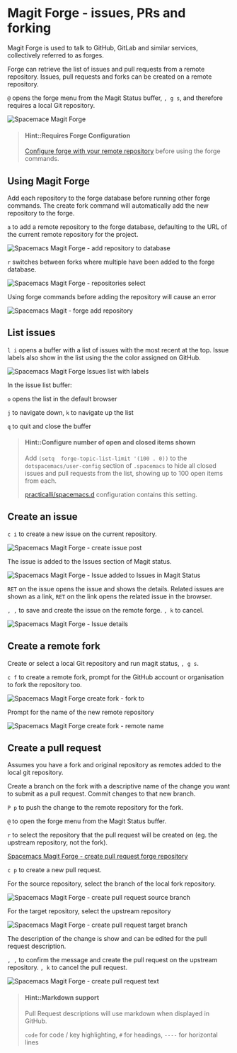 # Magit Forge - issues, PRs and forking
Magit Forge is used to talk to GitHub, GitLab and similar services, collectively referred to as forges.

Forge can retrieve the list of issues and pull requests from a remote repository. Issues, pull requests and forks can be created on a remote repository.

`@` opens the forge menu from the Magit Status buffer, `, g s`, and therefore requires a local Git repository.

![Spacemace Magit Forge](/images/spacmacs-magit-forge-menu.png)

> #### Hint::Requires Forge Configuration
> [Configure forge with your remote repository](/source-control/forge-configuration.md) before using the forge commands.


## Using Magit Forge
Add each repository to the forge database before running other forge commands.  The create fork command will automatically add the new repository to the forge.

`a` to add a remote repository to the forge database, defaulting to the URL of the current remote repository for the project.

![Spacemacs Magit Forge - add repository to database](/images/spacemacs-magit-forge-add-repository-name.png)

`r` switches between forks where multiple have been added to the forge database.

![Spacemacs Magit Forge - repositories select](/images/spacemacs-magit-forge-repository-selection.png)

Using forge commands before adding the repository will cause an error

![Spacemacs Magit - forge add repository](/images/spacemacs-magit-forge-require-forge-add-repository.png)


## List issues
`l i` opens a buffer with a list of issues with the most recent at the top.  Issue labels also show in the list using the the color assigned on GitHub.

![Spacemacs Magit Forge Issues list with labels](/images/spacemacs-magit-forge-issues-status.png)

In the issue list buffer:

`o` opens the list in the default browser

`j` to navigate down, `k` to navigate up the list

`q` to quit and close the buffer

> #### Hint::Configure number of open and closed items shown
> Add  `(setq  forge-topic-list-limit '(100 . 0))` to the `dotspacemacs/user-config` section of `.spacemacs` to hide all closed issues and pull requests from the list, showing up to 100 open items from each.
>
> [practicalli/spacemacs.d](https://github.com/practicalli/spacemacs.d/) configuration contains this setting.


## Create an issue
`c i` to create a new issue on the current repository.

![Spacemacs Magit Forge - create issue post](/images/spacemacs-magit-forge-create-issue-post.png)

The issue is added to the Issues section of Magit status.

![Spacemacs Magit Forge - Issue added to Issues in Magit Status](/images/spacemacs-magit-forge-issues-status-list.png)

`RET` on the issue opens the issue and shows the details.  Related issues are shown as a link, `RET` on the link opens the related issue in the browser.

`, ,` to save and create the issue on the remote forge.  `, k` to cancel.

![Spacemacs Magit Forge - Issue details](/images/spacemacs-magit-forge-issue-details.png)

## Create a remote fork
Create or select a local Git repository and run magit status, `, g s`.

`c f` to create a remote fork, prompt for the GitHub account or organisation to fork the repository too.

![Spacemacs Magit Forge create fork - fork to](/images/spacemacs-magit-forge-create-fork-to.png)

Prompt for the name of the new remote repository

![Spacemacs Magit Forge create fork - remote name](/images/spacemacs-magit-forge-create-fork-remote-name.png)


## Create a pull request
Assumes you have a fork and original repository as remotes added to the local git repository.

Create a branch on the fork with a descriptive name of the change you want to submit as a pull request.  Commit changes to that new branch.

`P p` to push the change to the remote repository for the fork.

`@` to open the forge menu from the Magit Status buffer.

`r` to select the repository that the pull request will be created on (eg. the upstream repository, not the fork).

[Spacemacs Magit Forge - create pull request forge repository](/images/spacemacs-magit-forge-create-pull-request-forge-repository.png)

`c p` to create a new pull request.

For the source repository, select the branch of the local fork repository.

![Spacemacs Magit Forge - create pull request source branch](/images/spacemacs-magit-forge-create-pull-request-source-branch.png)

For the target repository, select the upstream repository

![Spacemacs Magit Forge - create pull request target branch](/images/spacemacs-magit-forge-create-pull-request-target-branch.png)

The description of the change is show and can be edited for the pull request description.

`, ,` to confirm the message and create the pull request on the upstream repository. `, k` to cancel the pull request.

![Spacemacs Magit Forge - create pull request text](/images/spacemacs-magit-forge-create-pull-request-text.png)

> #### Hint::Markdown support
> Pull Request descriptions will use markdown when displayed in GitHub.
>
> ``code`` for code / key highlighting, `#` for headings, `----` for horizontal lines
